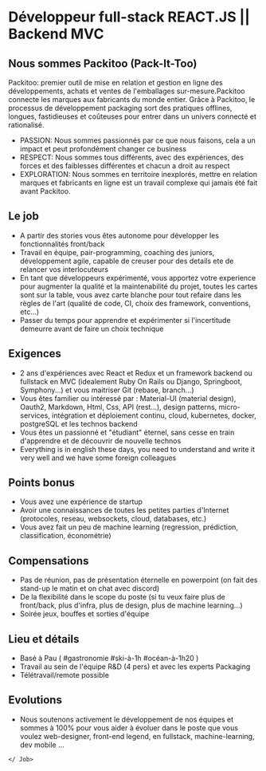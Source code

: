 # Développeur full-stack REACT.JS || Backend MVC

## Nous sommes Packitoo (Pack-It-Too)

Packitoo: premier outil de mise en relation et gestion en ligne des développements, achats et ventes de l'emballages sur-mesure.Packitoo connecte les marques aux fabricants du monde entier. Grâce à Packitoo, le processus de développement packaging sort des pratiques offlines, longues, fastidieuses et coûteuses pour entrer dans un univers connecté et rationalisé.

* PASSION: Nous sommes passionnés par ce que nous faisons, cela a un impact et peut profondément changer ce business
* RESPECT: Nous sommes tous différents, avec des expériences, des forces et des faiblesses différentes et chacun a droit au respect
* EXPLORATION: Nous sommes en territoire inexplorés, mettre en relation marques et fabricants en ligne est un travail complexe qui jamais été fait avant Packitoo.

## Le job

* A partir des stories vous êtes autonome pour développer les fonctionnalités front/back
* Travail en équipe, pair-programming, coaching des juniors, développement agile, capable de creuser pour des details ete de relancer vos interlocuteurs
* En tant que développeurs expérimenté, vous apportez votre experience pour augmenter la qualité et la maintenabilité du projet, toutes les cartes sont sur la table, vous avez carte blanche pour tout refaire dans les règles de l'art (qualité de code, CI, choix des framework, conventions, etc...)
* Passer du temps pour apprendre et expérimenter si l'incertitude demeurre avant de faire un choix technique

## Exigences

* 2 ans d'expériences avec React et Redux et un framework backend ou fullstack en MVC (idealement Ruby On Rails ou Django, Springboot, Symphony...) et vous maitriser Git (rebase, branch...)
* Vous êtes familier ou intéressé par : Material-UI (material design), Oauth2, Markdown, Html, Css, API (rest...), design patterns, micro-services, intégration et déploiement continu, cloud, kubernetes, docker, postgreSQL et les technos backend
* Vous êtes un passionné et "étudiant" éternel, sans cesse en train d'apprendre et de découvrir de nouvelle technos
* Everything is in english these days, you need to understand and write it very well and we have some foreign colleagues

## Points bonus

* Vous avez une expérience de startup
* Avoir une connaissances de toutes les petites parties d'Internet (protocoles, reseau, websockets, cloud, databases, etc.)
* Vous avez fait un peu de machine learning (regression, prédiction, classification, économétrie)

## Compensations

* Pas de réunion, pas de présentation éternelle en powerpoint (on fait des stand-up le matin et on chat avec discord)
* De la flexibilité dans le scope du poste (si tu veux faire plus de front/back, plus d'infra, plus de design, plus de machine learning...)
* Soirée jeux, bouffes et sorties d'équipe

## Lieu et détails

* Basé à Pau ( #gastronomie #ski-à-1h #océan-à-1h20 )
* Travail au sein de l'équipe R&D (4 pers) et avec les experts Packaging
* Télétravail/remote possible

## Evolutions

* Nous soutenons activement le développement de nos équipes et sommes à 100% pour vous aider à évoluer dans le poste que vous voulez web-designer, front-end legend, en fullstack, machine-learning, dev mobile ...

`</ Job>`
